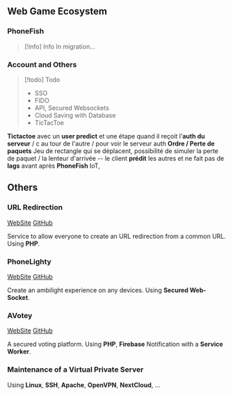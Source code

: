 ## Web Game Ecosystem
### PhoneFish
> [!info] Info
> In migration...

### Account and Others
> [!todo] Todo
> - SSO
> - FIDO
> - API, Secured Websockets
> - Cloud Saving with Database
> - TicTacToe
>   
>   
**Tictactoe** avec un **user predict** et une étape quand il reçoit l'**auth du serveur** / c au tour de l'autre / pour voir le serveur auth
**Ordre / Perte de paquets** Jeu de rectangle qui se déplacent, possibilité de simuler la perte de paquet / la lenteur d'arrivée -- le client **prédit** les autres et ne fait pas de **lags** avant après
**PhoneFish** IoT,

## Others
### URL Redirection
 [WebSite](https://url.jessyfal04.dev) [GitHub](https://github.com/jessyfal04/url.jessyfal04.dev)

Service to allow everyone to create an URL redirection from a common URL. Using **PHP**.

### PhoneLighty
[WebSite](https://jessyfal04.dev/phonelighty) [GitHub](https://github.com/jessyfal04/phonelighty)

Create an ambilight experience on any devices. Using **Secured Web-Socket**.

### AVotey
 [WebSite](https://jessyfal04.dev/avotey) [GitHub](https://github.com/jessyfal04/avotey)

A secured voting platform. Using **PHP**, **Firebase** Notification with a **Service Worker**.

### Maintenance of a Virtual Private Server
Using **Linux**, **SSH**, **Apache**, **OpenVPN**, **NextCloud**, ...
